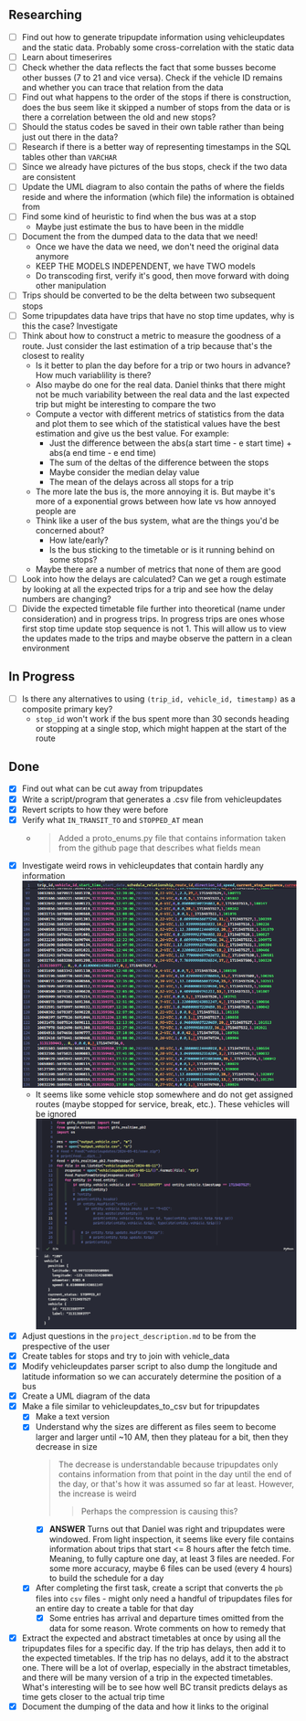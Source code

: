 ## Researching

- [ ] Find out how to generate tripupdate information using vehicleupdates
and the static data. Probably some cross-correlation with the static data
- [ ] Learn about timeserires
- [ ] Check whether the data reflects the fact that some busses become
other busses (7 to 21 and vice versa). Check if the vehicle ID remains and
whether you can trace that relation from the data
- [ ] Find out what happens to the order of the stops if there is construction,
does the bus seem like it skipped a number of stops from the data or is there
a correlation between the old and new stops?
- [ ] Should the status codes be saved in their own table rather than being
just out there in the data?
- [ ] Research if there is a better way of representing timestamps in the
SQL tables other than `VARCHAR`
- [ ] Since we already have pictures of the bus stops, check if the two
data are consistent
- [ ] Update the UML diagram to also contain the paths of where the
fields reside and where the information (which file) the information is
obtained from
- [ ] Find some kind of heuristic to find when the bus was at a stop
    - Maybe just estimate the bus to have been in the middle
- [ ] Document the from the dumped data to the data that we need!
    - Once we have the data we need, we don't need the original data anymore
    - KEEP THE MODELS INDEPENDENT, we have TWO models
    - Do transcoding first, verify it's good, then move forward with doing
    other manipulation
- [ ] Trips should be converted to be the delta between two subsequent
stops
- [ ] Some tripupdates data have trips that have no stop time updates, why
is this the case? Investigate
- [ ] Think about how to construct a metric to measure the goodness of a
route. Just consider the last estimation of a trip because that's the closest
to reality
    - Is it better to plan the day before for a trip or two hours in advance?
    How much variablility is there?
    - Also maybe do one for the real data. Daniel thinks that there might not
    be much variability between the real data and the last expected trip but
    might be interesting to compare the two
    - Compute a vector with different metrics of statistics from the data
    and plot them to see which of the statistical values have the best
    estimation and give us the best value. For example:
        - Just the difference between the abs(a start time - e start time) + abs(a end time - e end time)
        - The sum of the deltas of the difference between the stops
        - Maybe consider the median delay value
        - The mean of the delays across all stops for a trip
    - The more late the bus is, the more annoying it is. But maybe it's more
    of a exponential grows between how late vs how annoyed people are
    - Think like a user of the bus system, what are the things you'd be concerned about?
        - How late/early?
        - Is the bus sticking to the timetable or is it running behind on some stops?
    - Maybe there are a number of metrics that none of them are good
- [ ] Look into how the delays are calculated? Can we get a rough estimate by
looking at all the expected trips for a trip and see how the delay numbers
are changing?
- [ ] Divide the expected timetable file further into theoretical (name under
consideration) and in progress trips. In progress trips are ones whose first
stop time update stop sequence is not 1. This will allow us to view the
updates made to the trips and maybe observe the pattern in a clean environment

## In Progress
- [ ] Is there any alternatives to using `(trip_id, vehicle_id, timestamp)`
as a composite primary key?
    - `stop_id` won't work if the bus spent more than 30 seconds heading or
    stopping at a single stop, which might happen at the start of the route

## Done

- [x] Find out what can be cut away from tripupdates
- [x] Write a script/program that generates a .csv file from vehicleupdates
- [x] Revert scripts to how they were before
- [x] Verify what `IN_TRANSIT_TO` and `STOPPED_AT` mean
    - > Added a proto_enums.py file that contains information taken
    from the github page that describes what fields mean
- [x] Investigate weird rows in vehicleupdates that contain hardly any
information ![img](images/vehicleupdates_missing_info.png)
    - It seems like some vehicle stop somewhere and do not get assigned routes
    (maybe stopped for service, break, etc.). These vehicles will be ignored
    ![img](images/vehicleupdates_missing_info_explained.png)
- [x] Adjust questions in the `project_description.md` to be from the
prespective of the user
- [x] Create tables for stops and try to join with vehicle_data
- [x] Modify vehicleupdates parser script to also dump the longitude and
latitude information so we can accurately determine the position of a bus
- [x] Create a UML diagram of the data
- [x] Make a file similar to vehicleupdates_to_csv but for tripupdates
    - [x] Make a text version 
    - [x] Understand why the sizes are different as files seem to become larger
    and larger until ~10 AM, then they plateau for a bit, then they decrease
    in size
        > The decrease is understandable because tripupdates only contains
        information from that point in the day until the end of the day, or
        that's how it was assumed so far at least. However, the increase is
        weird
        >> Perhaps the compression is causing this?
        - [x] **ANSWER** Turns out that Daniel was right and tripupdates
        were windowed. From light inspection, it seems like every file contains
        information about trips that start <= 8 hours after the fetch time.
        Meaning, to fully capture one day, at least 3 files are needed. For
        some more accuracy, maybe 6 files can be used (every 4 hours) to build
        the schedule for a day
    - [x] After completing the first task, create a script that converts the
    `pb` files into `csv` files - might only need a handful of tripupdates
    files for an entire day to create a table for that day
        - [x] Some entries has arrival and departure times omitted from
        the data for some reason. Wrote comments on how to remedy that
- [x] Extract the expected and abstract timetables at once by using all
the tripupdates files for a specific day. If the trip has delays, then add
it to the expected timetables. If the trip has no delays, add it to the
abstract one. There will be a lot of overlap, especially in the abstract
timetables, and there will be many version of a trip in the expected
timetables. What's interesting will be to see how well BC transit predicts
delays as time gets closer to the actual trip time
- [x] Document the dumping of the data and how it links to the original
